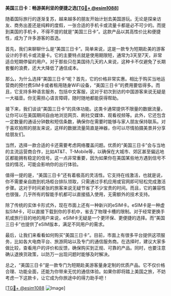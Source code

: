**美国三日卡：畅游美利坚的便捷之选[[TG💪+ @esim1088](https://t.me/s/esim1088)]**

随着国际旅行的逐渐复苏，越来越多的朋友开始计划去美国游玩。无论是探亲访友、商务出差还是纯粹的度假，一张合适的手机卡或流量卡都是必不可少的。而提到美国的手机卡，不得不提的就是“美国三日卡”。这款产品以其高性价比和便捷性，成为了许多游客的首选。

首先，我们来聊聊什么是“美国三日卡”。简单来说，这是一款专为短期赴美的游客设计的手机卡或流量卡。它的主要特点就是使用期限短，通常为3天至7天，非常适合短期停留的用户。对于那些只在美国待几天的人来说，这种卡不仅避免了长期套餐的浪费，还大大降低了通信成本。

那么，为什么选择“美国三日卡”呢？首先，它的价格非常实惠。相比于购买当地运营商的预付费SIM卡或者租用随身WiFi设备，“美国三日卡”的费用要低得多。而且，它支持多种语言服务，包括中文客服，这对于初次到访的中国游客来说无疑是一大福音。你无需担心语言障碍，随时随地都能获得帮助。

接下来，我们谈谈“美国三日卡”的具体功能。这类卡通常提供不限量的数据流量，让你可以在美国期间自由地浏览网页、刷社交媒体、观看视频等。此外，它还包含一定数量的通话分钟数和短信条数，确保你在需要时能够与家人朋友保持联系。对于喜欢拍照的朋友来说，这样的数据流量简直是神器，你可以尽情拍摄美景并分享给朋友们。

当然，选择一款合适的卡还需要考虑网络覆盖问题。优质的“美国三日卡”会与当地的主流运营商合作，比如AT&T、T-Mobile等，以确保在大城市、郊区甚至偏远地区都能拥有稳定的信号。这一点非常重要，因为如果你在美国某些地方遇到信号不佳的情况，可能会影响你的出行体验。

值得一提的是，“美国三日卡”还有着极高的灵活性。它支持在线激活，也就是说，你不需要亲自跑到机场柜台排队领取，只需通过手机应用或官网即可轻松完成激活步骤。这对于时间紧张的旅客来说无疑节省了不少宝贵的时间。而且，它的兼容性也很强，几乎所有的智能手机都可以直接插入使用，无需额外的技术支持。

除了传统的实体卡形式外，现在市面上还有一种新兴的eSIM卡。eSIM卡是一种虚拟SIM卡，可以直接下载到你的手机中，省去了物理卡槽的限制。对于经常更换手机或旅行目的地的用户来说，eSIM卡无疑是一个更环保、更便捷的选择。而“美国三日卡”也提供了eSIM版本，满足不同用户的需求。

最后，让我们来看看如何购买“美国三日卡”。目前，市面上有很多平台提供这项服务，比如各大电商平台、旅游网站以及专门的通信服务商。在选择时，建议大家多做比较，查看用户的评价和反馈，确保购买到正规、可靠的产品。同时，也要注意确认退换货政策，以防万一出现问题时能够及时解决。

总之，“美国三日卡”是一款专门为短期赴美游客量身定制的优质产品。它不仅价格合理、功能全面，还能为你带来无忧的通信体验。如果你即将踏上美国之旅，不妨考虑一下这款卡，让它成为你旅途中的得力助手吧！

[[TG💪+ @esim1088](https://t.me/s/esim1088) ![Image](https://i.postimg.cc/4NQfJmqS/Snipaste-2025-05-13-00-14-12.png)]